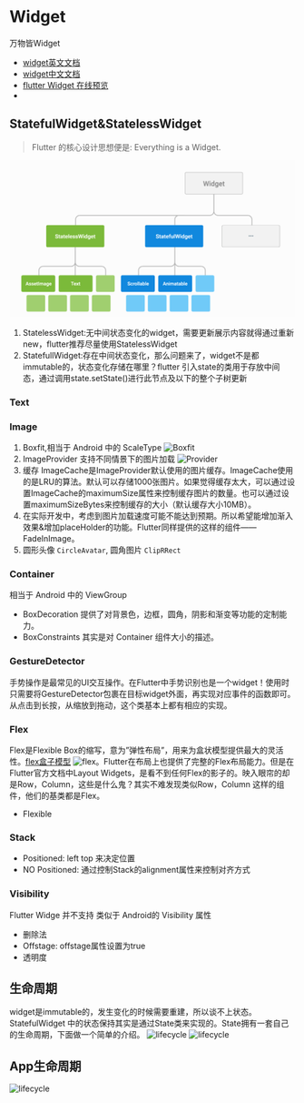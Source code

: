 Widget
===
万物皆Widget

- [widget英文文档](https://flutter.dev/docs/development/ui/widgets)
- [widget中文文档](https://flutterchina.club/widgets/layout/)
- [flutter Widget 在线预览](https://flutter-widget-livebook.blankapp.org/basics/introduction/)
- [](https://ui.flutterdart.cn/)

## StatefulWidget&StatelessWidget
> Flutter 的核心设计思想便是: Everything is a Widget.

![widget](assets/img/widget.png)

1. StatelessWidget:无中间状态变化的widget，需要更新展示内容就得通过重新new，flutter推荐尽量使用StatelessWidget
2. StatefullWidget:存在中间状态变化，那么问题来了，widget不是都immutable的，状态变化存储在哪里？flutter 引入state的类用于存放中间态，通过调用state.setState()进行此节点及以下的整个子树更新

### Text

### Image
1. Boxfit,相当于 Android 中的 ScaleType
  ![Boxfit](http://img.1991th.com/tuchongeter/tech/image.boxfit)
2. ImageProvider 支持不同情景下的图片加载
  ![Provider](http://img.1991th.com/tuchongeter/tech/image.provider)
3. 缓存
  ImageCache是ImageProvider默认使用的图片缓存。ImageCache使用的是LRU的算法。默认可以存储1000张图片。如果觉得缓存太大，可以通过设置ImageCache的maximumSize属性来控制缓存图片的数量。也可以通过设置maximumSizeBytes来控制缓存的大小（默认缓存大小10MB）。
4. 在实际开发中，考虑到图片加载速度可能不能达到预期。所以希望能增加渐入效果&增加placeHolder的功能。Flutter同样提供的这样的组件——FadeInImage。
5. 圆形头像 `CircleAvatar`, 圆角图片 `ClipRRect`

### Container
相当于 Android 中的 ViewGroup
- BoxDecoration 提供了对背景色，边框，圆角，阴影和渐变等功能的定制能力。
- BoxConstraints 其实是对 Container 组件大小的描述。

###  GestureDetector
手势操作是最常见的UI交互操作。在Flutter中手势识别也是一个widget！使用时只需要将GestureDetector包裹在目标widget外面，再实现对应事件的函数即可。从点击到长按，从缩放到拖动，这个类基本上都有相应的实现。

### Flex
Flex是Flexible Box的缩写，意为”弹性布局”，用来为盒状模型提供最大的灵活性。[flex盒子模型](https://www.runoob.com/w3cnote/flex-grammar.html)
![flex](http://img.1991th.com/tuchongeter/tech/3791e575c48b3698be6a94ae1dbff79d.png)。Flutter在布局上也提供了完整的Flex布局能力。但是在Flutter官方文档中Layout Widgets，是看不到任何Flex的影子的。映入眼帘的却是Row，Column，这些是什么鬼？其实不难发现类似Row，Column 这样的组件，他们的基类都是Flex。
- Flexible

### Stack
- Positioned: left top 来决定位置
- NO Positioned: 通过控制Stack的alignment属性来控制对齐方式

### Visibility
Flutter Widge 并不支持 类似于 Android的 Visibility 属性
- 删除法
- Offstage: offstage属性设置为true
- 透明度

## 生命周期
widget是immutable的，发生变化的时候需要重建，所以谈不上状态。StatefulWidget 中的状态保持其实是通过State类来实现的。State拥有一套自己的生命周期，下面做一个简单的介绍。
![lifecycle](http://img.1991th.com/tuchongeter/tech/widget.state.lifecycle)
![lifecycle](http://img.1991th.com/tuchongeter/tech/flutter.lifecycle)

## App生命周期
![lifecycle](http://img.1991th.com/tuchongeter/tech/flutter.app.lifecycle)
